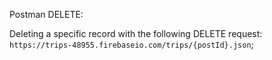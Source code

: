 Postman DELETE:

Deleting a specific record with the following DELETE request: `https://trips-48955.firebaseio.com/trips/{postId}.json`; 
